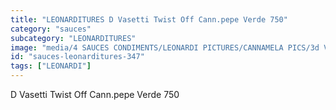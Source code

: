 ```yaml
---
title: "LEONARDITURES D Vasetti Twist Off Cann.pepe Verde 750"
category: "sauces"
subcategory: "LEONARDITURES"
image: "media/4 SAUCES CONDIMENTS/LEONARDI PICTURES/CANNAMELA PICS/3d Vasetti twist off cann.pepe verde 750.jpg"
id: "sauces-leonarditures-347"
tags: ["LEONARDI"]
---
```


D Vasetti Twist Off Cann.pepe Verde 750
